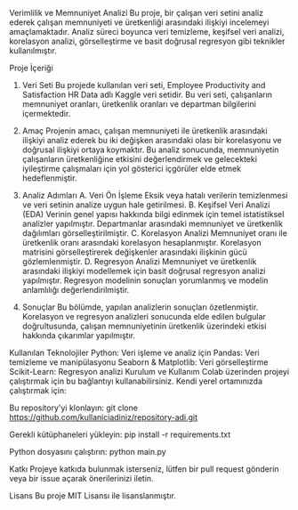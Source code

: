 Verimlilik ve Memnuniyet Analizi
Bu proje, bir çalışan veri setini analiz ederek çalışan memnuniyeti ve üretkenliği arasındaki ilişkiyi incelemeyi amaçlamaktadır. Analiz süreci boyunca veri temizleme, keşifsel veri analizi, korelasyon analizi, görselleştirme ve basit doğrusal regresyon gibi teknikler kullanılmıştır.

Proje İçeriği
1. Veri Seti
Bu projede kullanılan veri seti, Employee Productivity and Satisfaction HR Data adlı Kaggle veri setidir. Bu veri seti, çalışanların memnuniyet oranları, üretkenlik oranları ve departman bilgilerini içermektedir.

2. Amaç
Projenin amacı, çalışan memnuniyeti ile üretkenlik arasındaki ilişkiyi analiz ederek bu iki değişken arasındaki olası bir korelasyonu ve doğrusal ilişkiyi ortaya koymaktır. Bu analiz sonucunda, memnuniyetin çalışanların üretkenliğine etkisini değerlendirmek ve gelecekteki iyileştirme çalışmaları için yol gösterici içgörüler elde etmek hedeflenmiştir.

3. Analiz Adımları
A. Veri Ön İşleme
Eksik veya hatalı verilerin temizlenmesi ve veri setinin analize uygun hale getirilmesi.
B. Keşifsel Veri Analizi (EDA)
Verinin genel yapısı hakkında bilgi edinmek için temel istatistiksel analizler yapılmıştır.
Departmanlar arasındaki memnuniyet ve üretkenlik dağılımları görselleştirilmiştir.
C. Korelasyon Analizi
Memnuniyet oranı ile üretkenlik oranı arasındaki korelasyon hesaplanmıştır.
Korelasyon matrisini görselleştirerek değişkenler arasındaki ilişkinin gücü gözlemlenmiştir.
D. Regresyon Analizi
Memnuniyet ve üretkenlik arasındaki ilişkiyi modellemek için basit doğrusal regresyon analizi yapılmıştır.
Regresyon modelinin sonuçları yorumlanmış ve modelin anlamlılığı değerlendirilmiştir.
4. Sonuçlar
Bu bölümde, yapılan analizlerin sonuçları özetlenmiştir. Korelasyon ve regresyon analizleri sonucunda elde edilen bulgular doğrultusunda, çalışan memnuniyetinin üretkenlik üzerindeki etkisi hakkında çıkarımlar yapılmıştır.

Kullanılan Teknolojiler
Python: Veri işleme ve analiz için
Pandas: Veri temizleme ve manipülasyonu
Seaborn & Matplotlib: Veri görselleştirme
Scikit-Learn: Regresyon analizi
Kurulum ve Kullanım
Colab üzerinden projeyi çalıştırmak için bu bağlantıyı kullanabilirsiniz.
Kendi yerel ortamınızda çalıştırmak için:

Bu repository'yi klonlayın:
git clone https://github.com/kullaniciadiniz/repository-adi.git

Gerekli kütüphaneleri yükleyin:
pip install -r requirements.txt

Python dosyasını çalıştırın:
python main.py

Katkı
Projeye katkıda bulunmak isterseniz, lütfen bir pull request gönderin veya bir issue açarak önerilerinizi iletin.

Lisans
Bu proje MIT Lisansı ile lisanslanmıştır.